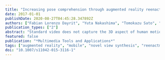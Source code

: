 ```yaml
---
title: "Increasing pose comprehension through augmented reality reenactment"
date: 2017-01-01
publishDate: 2020-08-27T04:45:28.347892Z
authors: ["Fabian Lorenzo Dayrit", "Yuta Nakashima", "Tomokazu Sato", "Naokazu Yokoya"]
publication_types: ["2"]
abstract: "Standard video does not capture the 3D aspect of human motion, which is important for comprehension of motion that may be ambiguous. In this paper, we apply augmented reality (AR) techniques to give viewers insight into 3D motion by allowing them to manipulate the viewpoint of a motion sequence of a human actor using a handheld mobile device. The motion sequence is captured using a single RGB-D sensor, which is easier for a general user, but presents the unique challenge of synthesizing novel views using images captured from a single viewpoint. To address this challenge, our proposed system reconstructs a 3D model of the actor, then uses a combination of the actor's pose and viewpoint similarity to find appropriate images to texture it. The system then renders the 3D model on the mobile device using visual SLAM to create a map in order to use it to estimate the mobile device's camera pose relative to the original capturing environment. We call this novel view of a moving human actor a reenactment, and evaluate its usefulness and quality with an experiment and a survey."
featured: false
publication: "*Multimedia Tools and Applications*"
tags: ["augmented reality", "mobile", "novel view synthesis", "reenactment"]
doi: "10.1007/s11042-015-3116-1"
---
```


